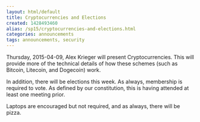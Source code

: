 ```yaml
---
layout: html/default
title: Cryptocurrencies and Elections
created: 1428493460
alias: /sp15/cryptocurrencies-and-elections.html
categories: announcements
tags: announcements, security
---
```

Thursday, 2015-04-09, Alex Krieger will present Cryptocurrencies. This will provide more of the technical details of how these schemes (such as Bitcoin, Litecoin, and Dogecoin) work.

In addition, there will be elections this week. As always, membership is required to vote. As defined by our constitution, this is having attended at least one meeting prior.

Laptops are encouraged but not required, and as always, there will be pizza.

